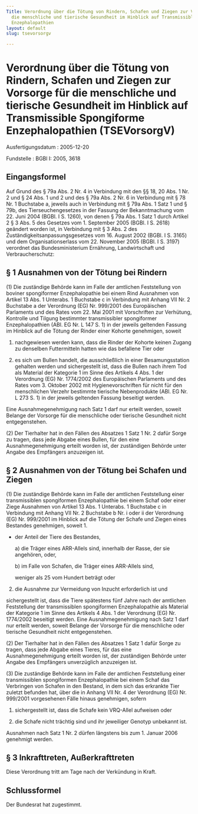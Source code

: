 ```yaml
---
Title: Verordnung über die Tötung von Rindern, Schafen und Ziegen zur Vorsorge  für
  die menschliche und tierische Gesundheit im Hinblick auf Transmissible  Spongiforme
  Enzephalopathien
layout: default
slug: tsevorsorgv

---
```


# Verordnung über die Tötung von Rindern, Schafen und Ziegen zur Vorsorge  für die menschliche und tierische Gesundheit im Hinblick auf Transmissible  Spongiforme Enzephalopathien (TSEVorsorgV)

Ausfertigungsdatum
:   2005-12-20

Fundstelle
:   BGBl I: 2005, 3618



## Eingangsformel

Auf Grund des § 79a Abs. 2 Nr. 4 in Verbindung mit den §§ 18, 20 Abs.
1 Nr. 2 und § 24 Abs. 1 und 2 und des § 79a Abs. 2 Nr. 6 in Verbindung
mit § 78 Nr. 1 Buchstabe a, jeweils auch in Verbindung mit § 79a Abs.
1 Satz 1 und § 79b, des Tierseuchengesetzes in der Fassung der
Bekanntmachung vom 22. Juni 2004 (BGBl. I S. 1260), von denen § 79a
Abs. 1 Satz 1 durch Artikel 2 § 3 Abs. 5 des Gesetzes vom 1. September
2005 (BGBl. I S. 2618) geändert worden ist, in Verbindung mit § 3 Abs.
2 des Zuständigkeitsanpassungsgesetzes vom 16. August 2002 (BGBl. I S.
3165) und dem Organisationserlass vom 22. November 2005 (BGBl. I S.
3197) verordnet das Bundesministerium Ernährung, Landwirtschaft und
Verbraucherschutz:


## § 1 Ausnahmen von der Tötung bei Rindern

(1) Die zuständige Behörde kann im Falle der amtlichen Feststellung
von boviner spongiformer Enzephalopathie bei einem Rind Ausnahmen von
Artikel 13 Abs. 1 Unterabs. 1 Buchstabe c in Verbindung mit Anhang VII
Nr. 2 Buchstabe a der Verordnung (EG) Nr. 999/2001 des Europäischen
Parlaments und des Rates vom 22. Mai 2001 mit Vorschriften zur
Verhütung, Kontrolle und Tilgung bestimmter transmissibler
spongiformer Enzephalopathien (ABl. EG Nr. L 147 S. 1) in der jeweils
geltenden Fassung im Hinblick auf die Tötung der Rinder einer Kohorte
genehmigen, soweit

1.  nachgewiesen werden kann, dass die Rinder der Kohorte keinen Zugang zu
    denselben Futtermitteln hatten wie das befallene Tier oder


2.  es sich um Bullen handelt, die ausschließlich in einer
    Besamungsstation gehalten werden und sichergestellt ist, dass die
    Bullen nach ihrem Tod als Material der Kategorie 1 im Sinne des
    Artikels 4 Abs. 1 der Verordnung (EG) Nr. 1774/2002 des Europäischen
    Parlaments und des Rates vom 3. Oktober 2002 mit Hygienevorschriften
    für nicht für den menschlichen Verzehr bestimmte tierische
    Nebenprodukte (ABl. EG Nr. L 273 S. 1) in der jeweils geltenden
    Fassung beseitigt werden.



Eine Ausnahmegenehmigung nach Satz 1 darf nur erteilt werden, soweit
Belange der Vorsorge für die menschliche oder tierische Gesundheit
nicht entgegenstehen.

(2) Der Tierhalter hat in den Fällen des Absatzes 1 Satz 1 Nr. 2 dafür
Sorge zu tragen, dass jede Abgabe eines Bullen, für den eine
Ausnahmegenehmigung erteilt worden ist, der zuständigen Behörde unter
Angabe des Empfängers anzuzeigen ist.


## § 2 Ausnahmen von der Tötung bei Schafen und Ziegen

(1) Die zuständige Behörde kann im Falle der amtlichen Feststellung
einer transmissiblen spongiformen Enzephalopathie bei einem Schaf oder
einer Ziege Ausnahmen von Artikel 13 Abs. 1 Unterabs. 1 Buchstabe c in
Verbindung mit Anhang VII Nr. 2 Buchstabe b Nr. i oder ii der
Verordnung (EG) Nr. 999/2001 im Hinblick auf die Tötung der Schafe und
Ziegen eines Bestandes genehmigen, soweit
1\.

*   der Anteil der Tiere des Bestandes,

    a)  die Träger eines ARR-Allels sind, innerhalb der Rasse, der sie
        angehören, oder,


    b)  im Falle von Schafen, die Träger eines ARR-Allels sind,




    weniger als 25 vom Hundert beträgt oder


2.  die Ausnahme zur Vermeidung von Inzucht erforderlich ist und



sichergestellt ist, dass die Tiere spätestens fünf Jahre nach der
amtlichen Feststellung der transmissiblen spongiformen Enzephalopathie
als Material der Kategorie 1 im Sinne des Artikels 4 Abs. 1 der
Verordnung (EG) Nr. 1774/2002 beseitigt werden. Eine
Ausnahmegenehmigung nach Satz 1 darf nur erteilt werden, soweit
Belange der Vorsorge für die menschliche oder tierische Gesundheit
nicht entgegenstehen.

(2) Der Tierhalter hat in den Fällen des Absatzes 1 Satz 1 dafür Sorge
zu tragen, dass jede Abgabe eines Tieres, für das eine
Ausnahmegenehmigung erteilt worden ist, der zuständigen Behörde unter
Angabe des Empfängers unverzüglich anzuzeigen ist.

(3) Die zuständige Behörde kann im Falle der amtlichen Feststellung
einer transmissiblen spongiformen Enzephalopathie bei einem Schaf das
Verbringen von Schafen in den Bestand, in dem sich das erkrankte Tier
zuletzt befunden hat, über die in Anhang VII Nr. 4 der Verordnung (EG)
Nr. 999/2001 vorgesehenen Fälle hinaus genehmigen, sofern

1.  sichergestellt ist, dass die Schafe kein VRQ-Allel aufweisen oder


2.  die Schafe nicht trächtig sind und ihr jeweiliger Genotyp unbekannt
    ist.



Ausnahmen nach Satz 1 Nr. 2 dürfen längstens bis zum 1. Januar 2006
genehmigt werden.


## § 3 Inkrafttreten, Außerkrafttreten

Diese Verordnung tritt am Tage nach der Verkündung in Kraft.


## Schlussformel

Der Bundesrat hat zugestimmt.

